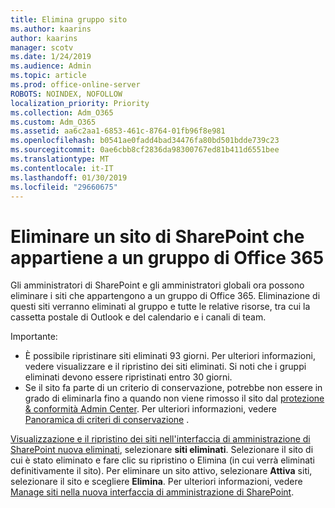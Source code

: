 ```yaml
---
title: Elimina gruppo sito
ms.author: kaarins
author: kaarins
manager: scotv
ms.date: 1/24/2019
ms.audience: Admin
ms.topic: article
ms.prod: office-online-server
ROBOTS: NOINDEX, NOFOLLOW
localization_priority: Priority
ms.collection: Adm_O365
ms.custom: Adm_O365
ms.assetid: aa6c2aa1-6853-461c-8764-01fb96f8e981
ms.openlocfilehash: b0541ae0fadd4bad34476fa80bd501bdde739c23
ms.sourcegitcommit: 0ae6cbb8cf2836da98300767ed81b411d6551bee
ms.translationtype: MT
ms.contentlocale: it-IT
ms.lasthandoff: 01/30/2019
ms.locfileid: "29660675"
---
```

# <a name="delete-a-sharepoint-site-that-belongs-to-an-office-365-group"></a>Eliminare un sito di SharePoint che appartiene a un gruppo di Office 365

Gli amministratori di SharePoint e gli amministratori globali ora possono eliminare i siti che appartengono a un gruppo di Office 365. Eliminazione di questi siti verranno eliminati al gruppo e tutte le relative risorse, tra cui la cassetta postale di Outlook e del calendario e i canali di team.
  
Importante:
- È possibile ripristinare siti eliminati 93 giorni. Per ulteriori informazioni, vedere visualizzare e il ripristino dei siti eliminati. Si noti che i gruppi eliminati devono essere ripristinati entro 30 giorni. 
- Se il sito fa parte di un criterio di conservazione, potrebbe non essere in grado di eliminarla fino a quando non viene rimosso il sito dal [protezione &amp; conformità Admin Center](https://protection.office.com/?rfr=AdminCenter#/retention). Per ulteriori informazioni, vedere [Panoramica di criteri di conservazione](https://docs.microsoft.com/office365/securitycompliance/retention-policies#content-in-onedrive-accounts-and-sharepoint-sites) . 
  
[Visualizzazione e il ripristino dei siti nell'interfaccia di amministrazione di SharePoint nuova eliminati](https://docs.microsoft.com/sharepoint/view-and-restore-deleted-sites-in-new-admin-center), selezionare **siti eliminati**. Selezionare il sito di cui è stato eliminato e fare clic su ripristino o Elimina (in cui verrà eliminati definitivamente il sito). Per eliminare un sito attivo, selezionare **Attiva** siti, selezionare il sito e scegliere **Elimina**. Per ulteriori informazioni, vedere [Manage siti nella nuova interfaccia di amministrazione di SharePoint](https://docs.microsoft.com/sharepoint/manage-sites-in-new-admin-center).
  

